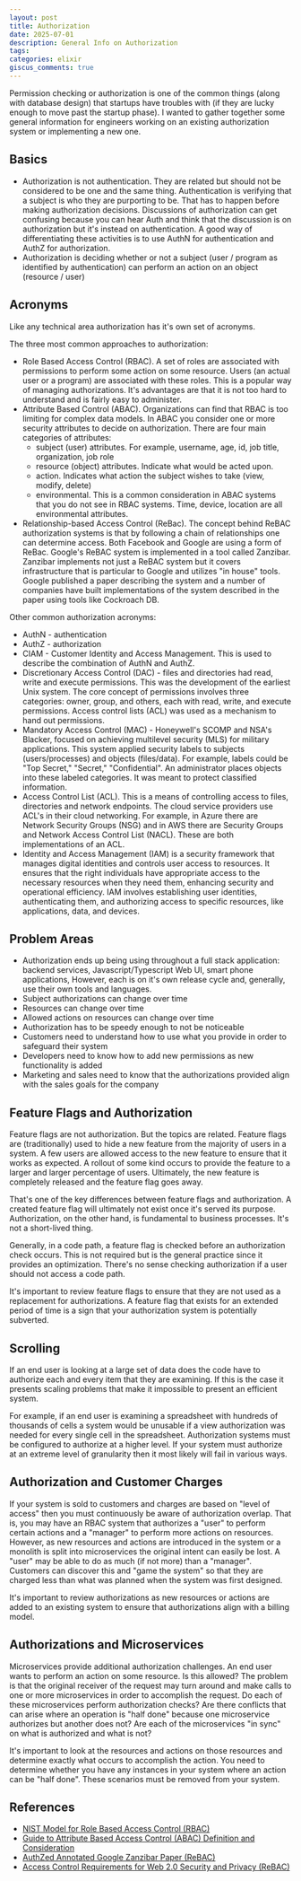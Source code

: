 ```yaml
---
layout: post
title: Authorization
date: 2025-07-01
description: General Info on Authorization
tags:
categories: elixir
giscus_comments: true
---
```


Permission checking or authorization is one of the common things (along with database design) that startups have troubles with (if they are lucky enough to move past the startup phase). I wanted to gather together some general information for engineers working on an existing authorization system or implementing a new one.

## Basics

- Authorization is not authentication. They are related but should not be considered to be one and the same thing. Authentication is verifying that a subject is who they are purporting to be. That has to happen before making authorization decisions. Discussions of authorization can get confusing because you can hear Auth and think that the discussion is on authorization but it's instead on authentication. A good way of differentiating these activities is to use AuthN for authentication and AuthZ for authorization.
- Authorization is deciding whether or not a subject (user / program as identified by authentication) can perform an action on an object (resource / user)

## Acronyms

Like any technical area authorization has it's own set of acronyms.

The three most common approaches to authorization:

- Role Based Access Control (RBAC). A set of roles are associated with permissions to perform some action on some resource. Users (an actual user or a program) are associated with these roles. This is a popular way of managing authorizations. It's advantages are that it is not too hard to understand and is fairly easy to administer.
- Attribute Based Control (ABAC). Organizations can find that RBAC is too limiting for complex data models. In ABAC you consider one or more security attributes to decide on authorization. There are four main categories of attributes:
  - subject (user) attributes. For example, username, age, id, job title, organization, job role
  - resource (object) attributes. Indicate what would be acted upon.
  - action. Indicates what action the subject wishes to take (view, modify, delete)
  - environmental. This is a common consideration in ABAC systems that you do not see in RBAC systems. Time, device, location are all environmental attributes.
- Relationship-based Access Control (ReBac). The concept behind ReBAC authorization systems is that by following a chain of relationships one can determine access. Both Facebook and Google are using a form of ReBac. Google's ReBAC system is implemented in a tool called Zanzibar. Zanzibar implements not just a ReBAC system but it covers infrastructure that is particular to Google and utilizes "in house" tools. Google published a paper describing the system and a number of companies have built implementations of the system described in the paper using tools like Cockroach DB.

Other common authorization acronyms:

- AuthN - authentication
- AuthZ - authorization
- CIAM - Customer Identity and Access Management. This is used to describe the combination of AuthN and AuthZ.
- Discretionary Access Control (DAC) - files and directories had read, write and execute permissions. This was the development of the earliest Unix system. The core concept of permissions involves three categories: owner, group, and others, each with read, write, and execute permissions. Access control lists (ACL) was used as a mechanism to hand out permissions.
- Mandatory Access Control (MAC) - Honeywell's SCOMP and NSA's Blacker, focused on achieving multilevel security (MLS) for military applications. This system applied security labels to subjects (users/processes) and objects (files/data). For example, labels could be "Top Secret," "Secret," "Confidential". An administrator places objects into these labeled categories. It was meant to protect classified information.
- Access Control List (ACL). This is a means of controlling access to files, directories and network endpoints. The cloud service providers use ACL's in their cloud networking. For example, in Azure there are Network Security Groups (NSG) and in AWS there are Security Groups and Network Access Control List (NACL). These are both implementations of an ACL.
- Identity and Access Management (IAM) is a security framework that manages digital identities and controls user access to resources. It ensures that the right individuals have appropriate access to the necessary resources when they need them, enhancing security and operational efficiency. IAM involves establishing user identities, authenticating them, and authorizing access to specific resources, like applications, data, and devices.

## Problem Areas

- Authorization ends up being using throughout a full stack application: backend services, Javascript/Typescript Web UI, smart phone applications, However, each is on it's own release cycle and, generally, use their own tools and languages.
- Subject authorizations can change over time
- Resources can change over time
- Allowed actions on resources can change over time
- Authorization has to be speedy enough to not be noticeable
- Customers need to understand how to use what you provide in order to safeguard their system
- Developers need to know how to add new permissions as new functionality is added
- Marketing and sales need to know that the authorizations provided align with the sales goals for the company

## Feature Flags and Authorization

Feature flags are not authorization. But the topics are related. Feature flags are (traditionally) used to hide a new feature from the majority of users in a system. A few users are allowed access to the new feature to ensure that it works as expected. A rollout of some kind occurs to provide the feature to a larger and larger percentage of users. Ultimately, the new feature is completely released and the feature flag goes away.

That's one of the key differences between feature flags and authorization. A created feature flag will ultimately not exist once it's served its purpose. Authorization, on the other hand, is fundamental to business processes. It's not a short-lived thing.

Generally, in a code path, a feature flag is checked before an authorization check occurs. This is not required but is the general practice since it provides an optimization. There's no sense checking authorization if a user should not access a code path.

It's important to review feature flags to ensure that they are not used as a replacement for authorizations. A feature flag that exists for an extended period of time is a sign that your authorization system is potentially subverted.

## Scrolling

If an end user is looking at a large set of data does the code have to authorize each and every item that they are examining. If this is the case it presents scaling problems that make it impossible to present an efficient system.

For example, if an end user is examining a spreadsheet with hundreds of thousands of cells a system would be unusable if a view authorization was needed for every single cell in the spreadsheet. Authorization systems must be configured to authorize at a higher level. If your system must authorize at an extreme level of granularity then it most likely will fail in various ways.

## Authorization and Customer Charges

If your system is sold to customers and charges are based on "level of access" then you must continuously be aware of authorization overlap. That is, you may have an RBAC system that authorizes a "user" to perform certain actions and a "manager" to perform more actions on resources. However, as new resources and actions are introduced in the system or a monolith is split into microservices the original intent can easily be lost. A "user" may be able to do as much (if not more) than a "manager". Customers can discover this and "game the system" so that they are charged less than what was planned when the system was first designed.

It's important to review authorizations as new resources or actions are added to an existing system to ensure that authorizations align with a billing model.

## Authorizations and Microservices

Microservices provide additional authorization challenges. An end user wants to perform an action on some resource. Is this allowed? The problem is that the original receiver of the request may turn around and make calls to one or more microservices in order to accomplish the request. Do each of these microservices perform authorization checks? Are there conflicts that can arise where an operation is "half done" because one microservice authorizes but another does not? Are each of the microservices "in sync" on what is authorized and what is not?

It's important to look at the resources and actions on those resources and determine exactly what occurs to accomplish the action. You need to determine whether you have any instances in your system where an action can be "half done". These scenarios must be removed from your system.

## References

- [NIST Model for Role Based Access Control (RBAC)](https://tsapps.nist.gov/publication/get_pdf.cfm?pub_id=916402)
- [Guide to Attribute Based Access Control (ABAC) Definition and Consideration](https://nvlpubs.nist.gov/nistpubs/specialpublications/nist.sp.800-162.pdf)
- [AuthZed Annotated Google Zanzibar Paper (ReBAC)](https://zanzibar.tech/)
- [Access Control Requirements for Web 2.0 Security and Privacy (ReBAC)](https://www.researchgate.net/profile/Carrie-Gates-2/publication/240787391_Access_Control_Requirements_for_Web_20_Security_and_Privacy/links/540e6f670cf2d8daaacd4adf/Access-Control-Requirements-for-Web-20-Security-and-Privacy.pdf)
